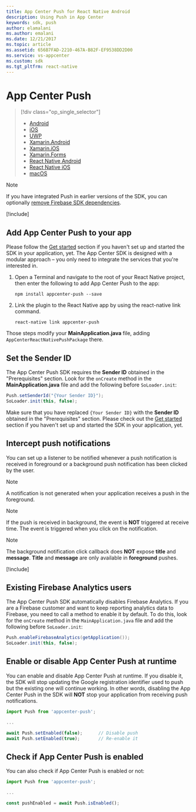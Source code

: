 ```yaml
---
title: App Center Push for React Native Android
description: Using Push in App Center
keywords: sdk, push
author: elamalani
ms.author: emalani
ms.date: 12/21/2017
ms.topic: article
ms.assetid: 656B7FAD-2210-467A-B82F-EF9538DD2D00
ms.service: vs-appcenter
ms.custom: sdk
ms.tgt_pltfrm: react-native
---
```


# App Center Push

> [!div class="op_single_selector"]
> * [Android](android.md)
> * [iOS](ios.md)
> * [UWP](uwp.md)
> * [Xamarin.Android](xamarin-android.md)
> * [Xamarin.iOS](xamarin-ios.md)
> * [Xamarin.Forms](xamarin-forms.md)
> * [React Native Android](react-native-android.md)
> * [React Native iOS](react-native-ios.md)
> * [macOS](macos.md)

> [!NOTE]
> If you have integrated Push in earlier versions of the SDK, you can optionally [remove Firebase SDK dependencies](migration/react-native-android.md).

[!include[](introduction-android.md)]

## Add App Center Push to your app

Please follow the [Get started](~/sdk/getting-started/react-native.md) section if you haven't set up and started the SDK in your application, yet.
The App Center SDK is designed with a modular approach – you only need to integrate the services that you're interested in.

1. Open a Terminal and navigate to the root of your React Native project, then enter the following to add App Center Push to the app:

    ```
    npm install appcenter-push --save
    ```

2. Link the plugin to the React Native app by using the react-native link command.

    ```
    react-native link appcenter-push
    ```

Those steps modify your **MainApplication.java** file, adding `AppCenterReactNativePushPackage` there.

## Set the Sender ID

The App Center Push SDK requires the **Sender ID** obtained in the "Prerequisites" section. Look for the `onCreate` method in the **MainApplication.java** file and add the following before `SoLoader.init`:

```java
Push.setSenderId("{Your Sender ID}");
SoLoader.init(this, false);
```

Make sure that you have replaced `{Your Sender ID}` with the **Sender ID** obtained in the "Prerequisites" section. Please check out the [Get started](~/sdk/getting-started/react-native.md) section if you haven't set up and started the SDK in your application, yet.

## Intercept push notifications

You can set up a listener to be notified whenever a push notification is received in foreground or a background push notification has been clicked by the user.

> [!NOTE]
> A notification is not generated when your application receives a push in the foreground.

> [!NOTE]
> If the push is received in background, the event is **NOT** triggered at receive time.
> The event is triggered when you click on the notification.

> [!NOTE]
> The background notification click callback does **NOT** expose **title** and **message**.
> **Title** and **message** are only available in **foreground** pushes.

[!include[](react-native-listener.md)]

## Existing Firebase Analytics users

The App Center Push SDK automatically disables Firebase Analytics. If you are a Firebase customer and want to keep reporting analytics data to Firebase, you need to call a method to enable it by default. To do this, look for the `onCreate` method in the `MainApplication.java` file and add the following before `SoLoader.init`:

```java
Push.enableFirebaseAnalytics(getApplication());
SoLoader.init(this, false);
```

## Enable or disable App Center Push at runtime

You can enable and disable App Center Push at runtime. If you disable it, the SDK will stop updating the Google registration identifier used to push but the existing one will continue working. In other words, disabling the App Center Push in the SDK will **NOT** stop your application from receiving push notifications.

```javascript
import Push from 'appcenter-push';

...

await Push.setEnabled(false);      // Disable push
await Push.setEnabled(true);       // Re-enable it
```

## Check if App Center Push is enabled

You can also check if App Center Push is enabled or not:

```javascript
import Push from 'appcenter-push';

...

const pushEnabled = await Push.isEnabled();
```
